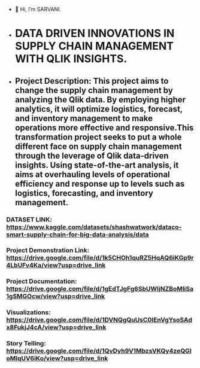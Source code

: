 - 👋 Hi, I’m SARVANI.
- # DATA DRIVEN INNOVATIONS IN SUPPLY CHAIN MANAGEMENT WITH QLIK INSIGHTS.
- ## Project Description: This project aims to change the supply chain management by analyzing the Qlik data. By employing higher analytics, it will optimize logistics, forecast, and inventory management to make operations more effective and responsive.This transformation project seeks to put a whole different face on supply chain management through the leverage of Qlik data-driven insights. Using state-of-the-art analysis, it aims at overhauling levels of operational efficiency and response up to levels such as logistics, forecasting, and inventory management.

### DATASET LINK: https://www.kaggle.com/datasets/shashwatwork/dataco-smart-supply-chain-for-big-data-analysis/data
### Project Demonstration Link: https://drive.google.com/file/d/1k5CHOh1quRZ5HqAQ6iKGp9r4LbUFv4Ka/view?usp=drive_link
### Project Documentation: https://drive.google.com/file/d/1gEdTJgFg6SbUWIjNZBoMliSa1gSMGOcw/view?usp=drive_link
### Visualizations: https://drive.google.com/file/d/1DVNQgQuUsC0lEnVgYsoSAdx8FukjJ4cA/view?usp=drive_link
### Story Telling: https://drive.google.com/file/d/1QvDyh9V1MbzsVKQy4zeQGloMlqUV6iKo/view?usp=drive_link
<!---
sarvanik2966/sarvanik2966 is a ✨ special ✨ repository.
--->
